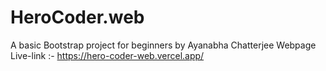 # HeroCoder.web
A basic Bootstrap project for beginners by Ayanabha Chatterjee
Webpage Live-link :- https://hero-coder-web.vercel.app/
